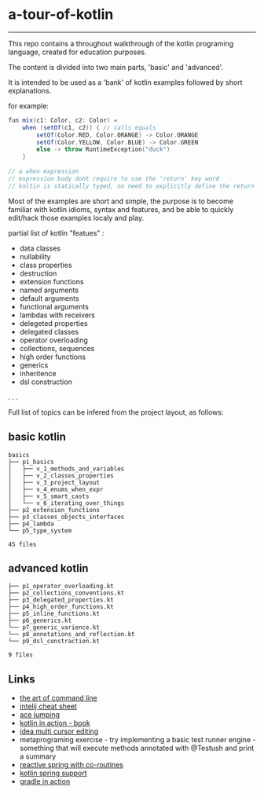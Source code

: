 # a-tour-of-kotlin

---

This repo contains a throughout walkthrough of the kotlin programing language,
created for education purposes.

The content is divided into two main parts, 'basic' and 'advanced'.

It is intended to be used as a 'bank' of kotlin examples 
followed by short explanations.


for example:

```scala
fun mix(c1: Color, c2: Color) =
    when (setOf(c1, c2)) { // calls equals
        setOf(Color.RED, Color.ORANGE) -> Color.ORANGE
        setOf(Color.YELLOW, Color.BLUE) -> Color.GREEN
        else -> throw RuntimeException("duck")
    }
    
// a when expression
// expression body dont require to use the 'return' key word
// koltin is statically typed, no need to explicitly define the return type
```

Most of the examples are short and simple, the purpose is to become familiar with kotlin idioms, syntax
and features, and be able to quickly edit/hack those examples localy and play.

partial list of kotlin "featues" :
- data classes
- nullability
- class properties
- destruction
- extension functions
- named arguments
- default arguments
- functional arguments
- lambdas with receivers
- delegeted properties
- delegated classes
- operator overloading
- collections, sequences
- high order functions
- generics
- inheritence
- dsl construction


.
.
.


Full list of topics can be infered from the project layout, as follows:

## basic kotlin
```
basics
├── p1_basics
│   ├── v_1_methods_and_variables
│   ├── v_2_classes_properties
│   ├── v_3_project_layout
│   ├── v_4_enums_when_expr
│   ├── v_5_smart_casts
│   └── v_6_iterating_over_things
├── p2_extension_functions
├── p3_classes_objects_interfaces
├── p4_lambda
└── p5_type_system

45 files
```

## advanced kotlin
```
├── p1_operator_overloading.kt
├── p2_collections_conventions.kt
├── p3_delegated_properties.kt
├── p4_high_order_functions.kt
├── p5_inline_functions.kt
├── p6_generics.kt
└── p7_generic_varience.kt
└── p8_annotations_and_reflection.kt
└── p9_dsl_constraction.kt

9 files
```


## Links
- [the art of command line](https://github.com/jlevy/the-art-of-command-line)
- [intelij cheat sheet](https://www.notion.so/viggin/kotlin-43585-c8c59b4a41ea47ffbcfedaaec2eb5f38#927e9ac0590a401da158a1d90e30d85d)
- [ace jumping](https://plugins.jetbrains.com/plugin/7086-acejump)
- [kotlin in action - book](https://www.manning.com/books/kotlin-in-action)
- [idea multi cursor editing](https://www.manning.com/books/kotlin-in-action)
- metaprograming exercise - try implementing a basic test runner engine - something that will execute methods annotated with @Testush and print a summary
- [reactive spring with co-routines](https://spring.io/blog/2019/04/12/going-reactive-with-spring-coroutines-and-kotlin-flow)
- [kotlin spring support](https://spring.io/blog/2017/01/04/introducing-kotlin-support-in-spring-framework-5-0)
- [gradle in action](https://www.manning.com/books/gradle-in-action)


